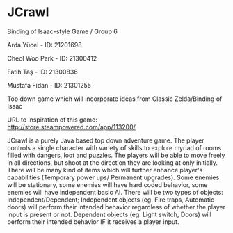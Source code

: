 # JCrawl
Binding of Isaac-style Game / Group 6



Arda Yücel - ID: 21201698

Cheol Woo Park - ID: 21300412

Fatih Taş - ID: 21300836

Mustafa Fidan - ID: 21301255


Top down game which will incorporate ideas from Classic Zelda/Binding of Isaac

URL to inspiration of this game: http://store.steampowered.com/app/113200/

JCrawl is a purely Java based top down adventure game. The player controls a single character with variety of skills to explore myriad of rooms filled with dangers, loot and puzzles. The players will be able to move freely in all directions, but shoot at the direction they are looking at only initially. There will be many kind of items which will further enhance player's capabilities (Temporary power ups/ Permanent upgrades). Some enemies will be stationary, some enemies will have hard coded behavior, some enemies will have independent basic AI. There will be two types of objects: Independent/Dependent; Independent objects (eg. Fire traps, Automatic doors) will perform their intended behavior regardless of whether the player input is present or not. Dependent objects (eg. Light switch, Doors) will perform their intended behavior IF it receives a player input.
